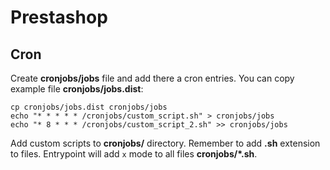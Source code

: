 # Prestashop

## Cron

Create **cronjobs/jobs** file and add there a cron entries. You can copy example
file **cronjobs/jobs.dist**:

```
cp cronjobs/jobs.dist cronjobs/jobs
echo "* * * * * /cronjobs/custom_script.sh" > cronjobs/jobs
echo "* 8 * * * /cronjobs/custom_script_2.sh" >> cronjobs/jobs
```

Add custom scripts to **cronjobs/** directory. Remember to add **.sh** extension
to files. Entrypoint will add `x` mode to all files **cronjobs/\*.sh**.
